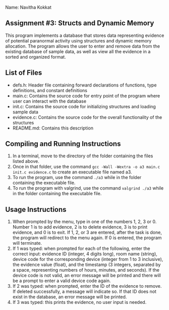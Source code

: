 Name: 		    Navitha Kokkat

## Assignment #3: Structs and Dynamic Memory

This program implements a database that stores data representing evidence of potential paranormal activity using structures and dynamic memory allocation. The program allows the user to enter and remove data from the existing database of sample data, as well as view all the evidence in a sorted and organized format. 

## List of Files

- defs.h:       Header file containing forward declarations of functions, type definitions, and constant definitions
- main.c: 	    Contains the source code for entry point of the program where user can interact with the database
- init.c:       Contains the source code for initializing structures and loading sample data
- evidence.c:   Contains the source code for the overall functionality of the structures
- README.md:	Contains this description

## Compiling and Running Instructions

1. In a terminal, move to the directory of the folder containing the files listed above.
2. Once in that folder, use the command `gcc -Wall -Wextra -o a3 main.c init.c evidence.c` to create an executable file named a3.
3. To run the program, use the command `./a3` while in the folder containing the executable file. 
4. To run the program with valgrind, use the command `valgrind ./a3` while in the folder containing the executable file. 

## Usage Instructions

1. When prompted by the menu, type in one of the numbers 1, 2, 3 or 0. Number 1 is to add evidence, 2 is to delete evidence, 3 is to print 
    evidence, and 0 is to exit. If 1, 2, or 3 are entered, after the task is done, the program will redirect to the menu again. If 0 is entered, the program will terminate.
2. If 1 was typed: when prompted for each of the following, enter the correct input: evidence ID (integer, 4 digits long), room name 
    (string), device code for the corresponding device (integer from 1 to 3 inclusive), the evidence value (float), and the timestamp (3 integers, separated by a space, representing numbers of hours, minutes, and seconds). If the device code is not valid, an error message will be printed and there will be a prompt to enter a valid device code again.
3. If 2 was typed: when prompted, enter the ID of the evidence to remove. If deleted successfully, a message will indicate so. If that ID 
    does not exist in the database, an error message will be printed. 
4. If 3 was typed: this prints the evidence, no user input is needed.
